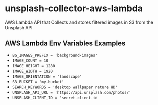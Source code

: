 # unsplash-collector-aws-lambda
AWS Lambda API that Collects and stores filtered images in S3 from the Unsplash API

## AWS Lambda Env Variables Examples
- `BG_IMAGES_PREFIX = 'background-images'`
- `IMAGE_COUNT = 10`
- `IMAGE_HEIGHT = 1280`
- `IMAGE_WIDTH = 1920`
- `IMAGE_ORIENTATION = 'landscape'`
- `S3_BUCKET = 'my-bucket'`
- `SEARCH_KEYWORDS = 'desktop wallpaper nature HD'`
- `UNSPLASH_API_URL = 'https://api.unsplash.com/photos/'`
- `UNSPLASH_CLIENT_ID = 'secret-client-id`
